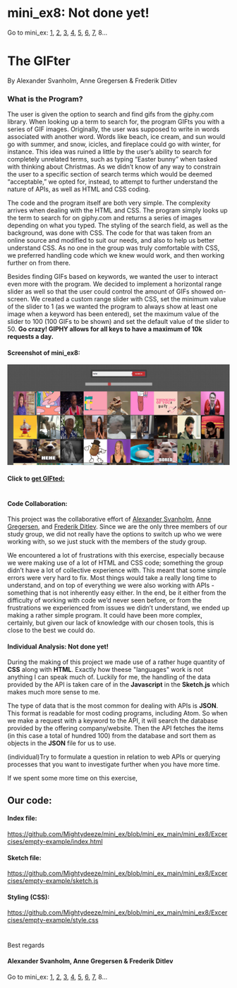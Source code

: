 #  mini_ex8: Not done yet!
Go to mini_ex:
[1](https://github.com/Mightydeeze/mini_ex/tree/mini_ex_main/mini_ex1),
[2](https://github.com/Mightydeeze/mini_ex/tree/mini_ex_main/mini_ex2),
[3](https://github.com/Mightydeeze/mini_ex/tree/mini_ex_main/mini_ex3),
[4](https://github.com/Mightydeeze/mini_ex/tree/mini_ex_main/mini_ex4),
[5](https://github.com/Mightydeeze/mini_ex/tree/mini_ex_main/mini_ex5), 
[6](https://github.com/Mightydeeze/mini_ex/tree/mini_ex_main/mini_ex6),
[7](https://github.com/Mightydeeze/mini_ex/tree/mini_ex_main/mini_ex7), 8...
# The GIFter 
By Alexander Svanholm, Anne Gregersen & Frederik Ditlev

### What is the Program?

The user is given the option to search and find gifs from the giphy.com library. When looking up a term to search for, the program GIFts you with a series of GIF images. Originally, the user was supposed to write in words associated with another word. Words like beach, ice cream, and sun would go with summer, and snow, icicles, and fireplace could go with winter, for instance. This idea was ruined a little by the user’s ability to search for completely unrelated terms, such as typing “Easter bunny” when tasked with thinking about Christmas. As we didn’t know of any way to constrain the user to a specific section of search terms which would be deemed “acceptable,” we opted for, instead, to attempt to further understand the nature of APIs, as well as HTML and CSS coding.

The code and the program itself are both very simple. The complexity arrives when dealing with the HTML and CSS. The program simply looks up the term to search for on giphy.com and returns a series of images depending on what you typed. The styling of the search field, as well as the background, was done with CSS. The code for that was taken from an online source and modified to suit our needs, and also to help us better understand CSS. As no one in the group was truly comfortable with CSS, we preferred handling code which we knew would work, and then working further on from there.

Besides finding GIFs based on keywords, we wanted the user to interact even more with the program. We decided to implement a horizontal range slider as well so that the user could control the amount of GIFs showed on-screen. We created a custom range slider with CSS, set the minimum value of the slider to 1 (as we wanted the program to always show at least one image when a keyword has been entered), set the maximum value of the slider to 100 (100 GIFs to be shown) and set the default value of the slider to 50. **Go crazy! GIPHY allows for all keys to have a maximum of 10k requests a day.**

#### Screenshot of mini_ex8:
![alt text](mini_ex8.PNG "Let’s hunt down some giiiiiiiifs")

#### Click to [get GIFted:](https://rawgit.com/ubiquitousman/mini-ex/master/mini_ex8/p5/the_gifter/index.html)
#
#### Code Collaboration:

This project was the collaborative effort of [Alexander Svanholm](https://github.com/ubiquitousman/mini-ex), [Anne Gregersen](https://github.com/AnnesFlashBack/Mini-Exercises), and [Frederik Ditlev](https://github.com/Mightydeeze/mini_ex/tree/mini_ex_main). Since we are the only three members of our study group, we did not really have the options to switch up who we were working with, so we just stuck with the members of the study group.

We encountered a lot of frustrations with this exercise, especially because we were making use of a lot of HTML and CSS code; something the group didn’t have a lot of collective experience with. This meant that some simple errors were very hard to fix. Most things would take a really long time to understand, and on top of everything we were also working with APIs - something that is not inherently easy either.
In the end, be it either from the difficulty of working with code we’d never seen before, or from the frustrations we experienced from issues we didn’t understand, we ended up making a rather simple program. It could have been more complex, certainly, but given our lack of knowledge with our chosen tools, this is close to the best we could do.

#### Individual Analysis: Not done yet!
During the making of this project we made use of a rather huge quantity of **CSS** along with **HTML**. Exactly how theese "languages" work is not anything I can speak much of. Luckily for me, the handling of the data provided by the API is taken care of in the **Javascript** in the **Sketch.js** which makes much more sense to me. 

The type of data that is the most common for dealing with APIs is **JSON**. This format is readable for most coding programs, including Atom. So when we make a request with a keyword to the API, it will search the database provided by the offering company/website. Then the API fetches the items (in this case a total of hundred 100) from the database and sort them as objects in the **JSON** file for us to use.

(individual)Try to formulate a question in relation to web APIs or querying processes that you want to investigate further when you have more time.

If we spent some more time on this exercise, 

## Our code:
#### Index file:
https://github.com/Mightydeeze/mini_ex/blob/mini_ex_main/mini_ex8/Excercises/empty-example/index.html
#### Sketch file:
https://github.com/Mightydeeze/mini_ex/blob/mini_ex_main/mini_ex8/Excercises/empty-example/sketch.js
#### Styling (CSS):
https://github.com/Mightydeeze/mini_ex/blob/mini_ex_main/mini_ex8/Excercises/empty-example/style.css
  #
 Best regards
#### Alexander Svanholm, Anne Gregersen & Frederik Ditlev

Go to mini_ex:
[1](https://github.com/Mightydeeze/mini_ex/tree/mini_ex_main/mini_ex1),
[2](https://github.com/Mightydeeze/mini_ex/tree/mini_ex_main/mini_ex2),
[3](https://github.com/Mightydeeze/mini_ex/tree/mini_ex_main/mini_ex3),
[4](https://github.com/Mightydeeze/mini_ex/tree/mini_ex_main/mini_ex4),
[5](https://github.com/Mightydeeze/mini_ex/tree/mini_ex_main/mini_ex5), 
[6](https://github.com/Mightydeeze/mini_ex/tree/mini_ex_main/mini_ex6),
[7](https://github.com/Mightydeeze/mini_ex/tree/mini_ex_main/mini_ex7), 8...
